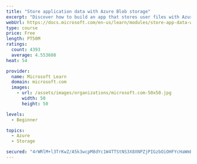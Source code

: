 ```yaml
---
title: "Store application data with Azure Blob storage"
excerpt: "Discover how to build an app that stores user files with Azure Blob storage, use Blob storage in a web app, and use the Azure Storage SDK for .NET Core."
webUrl: https://docs.microsoft.com/en-us/learn/modules/store-app-data-with-azure-blob-storage/
type: course
price: Free
length: PT50M
ratings:
  count: 4393
  average: 4.553608
heat: 54

provider:
  name: Microsoft Learn
  domain: microsoft.com
  images:
    - url: /assets/images/organizations/microsoft.com-50x50.jpg
      width: 50
      height: 50

levels:
  - Beginner

topics:
  - Azure
  - Storage

secured: "4rWRlM+l3TrKwZ/A5k3wcpM8dYc1W4TTStNS3X8XNPZjPIGzbOiOHFYcHaWmBJGJMi0Tx3+C+KRiz0TUIsGqXOoAL7xdZ9wTr5IO056pYX1cHlMZ1os8IIrdikhFXCh6TwjmMqyV7oMlBTzuVYADGfm1kT17UaNRNEk09hyKT00loovatZX6TX8dQrVCjXkGXCQyVWWwO2C6Rl3c7nxRANLcpQqUkA+7hs3GeXIcFSX2VRgIqWGOzn83SnHDCnwvVlg5HI+Z7pZ4Hj/Rp84ABw6ZpeSMPxnJoMpMzcNVt0SYxtD8MBAheA91aA26HRcGh43ddEPY0ZBtLlol/jwHaD5HiJc85B1bvxl6oWYS8+9jjYfRlzN8nRE2J3PpJ1/NDdWH0PMDe/vmjEoZ/c5r/DTsRQmh0zXaXSH0hjgiItE=;VHtPtj9Pnp9D/Ve0qpxf8A=="
---
```


